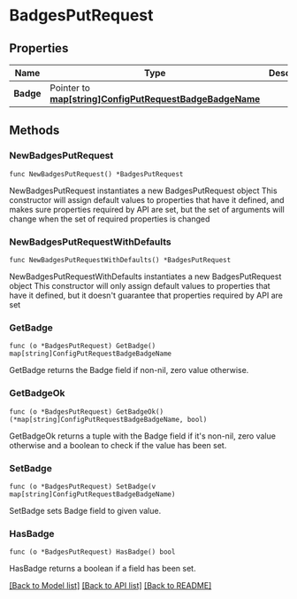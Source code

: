 # BadgesPutRequest

## Properties

Name | Type | Description | Notes
------------ | ------------- | ------------- | -------------
**Badge** | Pointer to [**map[string]ConfigPutRequestBadgeBadgeName**](ConfigPutRequestBadgeBadgeName.md) |  | [optional] 

## Methods

### NewBadgesPutRequest

`func NewBadgesPutRequest() *BadgesPutRequest`

NewBadgesPutRequest instantiates a new BadgesPutRequest object
This constructor will assign default values to properties that have it defined,
and makes sure properties required by API are set, but the set of arguments
will change when the set of required properties is changed

### NewBadgesPutRequestWithDefaults

`func NewBadgesPutRequestWithDefaults() *BadgesPutRequest`

NewBadgesPutRequestWithDefaults instantiates a new BadgesPutRequest object
This constructor will only assign default values to properties that have it defined,
but it doesn't guarantee that properties required by API are set

### GetBadge

`func (o *BadgesPutRequest) GetBadge() map[string]ConfigPutRequestBadgeBadgeName`

GetBadge returns the Badge field if non-nil, zero value otherwise.

### GetBadgeOk

`func (o *BadgesPutRequest) GetBadgeOk() (*map[string]ConfigPutRequestBadgeBadgeName, bool)`

GetBadgeOk returns a tuple with the Badge field if it's non-nil, zero value otherwise
and a boolean to check if the value has been set.

### SetBadge

`func (o *BadgesPutRequest) SetBadge(v map[string]ConfigPutRequestBadgeBadgeName)`

SetBadge sets Badge field to given value.

### HasBadge

`func (o *BadgesPutRequest) HasBadge() bool`

HasBadge returns a boolean if a field has been set.


[[Back to Model list]](../README.md#documentation-for-models) [[Back to API list]](../README.md#documentation-for-api-endpoints) [[Back to README]](../README.md)


